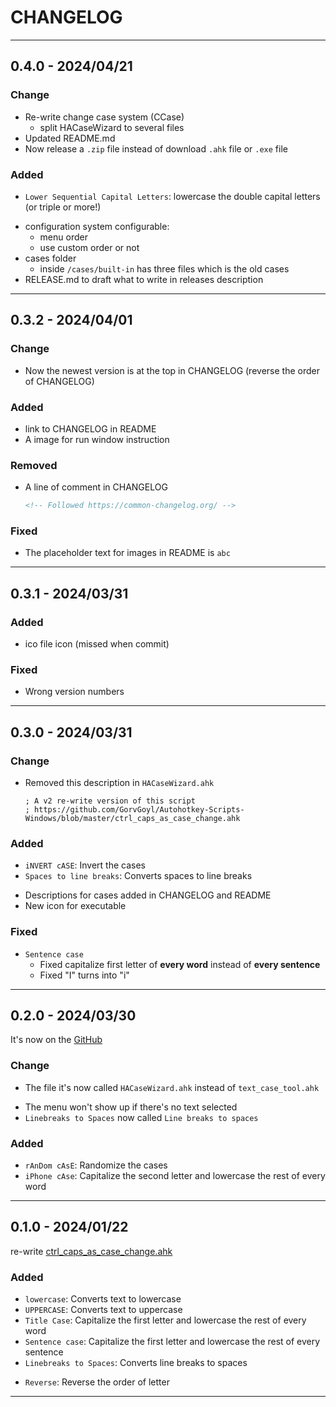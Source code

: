 <!-- CHANGELOG.md -->

# CHANGELOG

---

## 0.4.0 - 2024/04/21

### Change
- Re-write change case system (CCase)
  - split HACaseWizard to several files
- Updated README.md
- Now release a `.zip` file instead of download `.ahk` file or `.exe` file

### Added
+ `Lower Sequential Capital Letters`: lowercase the double capital letters (or triple or more!)

- configuration system
  configurable:
  - menu order
  - use custom order or not
- cases folder
  - inside `/cases/built-in` has three files which is the old cases
- RELEASE.md to draft what to write in releases description

---

## 0.3.2 - 2024/04/01

### Change
- Now the newest version is at the top in CHANGELOG
  (reverse the order of CHANGELOG)

### Added
- link to CHANGELOG in README
- A image for run window instruction

### Removed
- A line of comment in CHANGELOG
  ```html
  <!-- Followed https://common-changelog.org/ -->
  ```

### Fixed
- The placeholder text for images in README is `abc`

---

## 0.3.1 - 2024/03/31

### Added
- ico file icon (missed when commit)

### Fixed
- Wrong version numbers

---

## 0.3.0 - 2024/03/31

### Change
+ Removed this description in `HACaseWizard.ahk`
  ```ahk
  ; A v2 re-write version of this script
  ; https://github.com/GorvGoyl/Autohotkey-Scripts-Windows/blob/master/ctrl_caps_as_case_change.ahk
  ```

### Added
- `iNVERT cASE`: Invert the cases
- `Spaces to line breaks`: Converts spaces to line breaks

+ Descriptions for cases added in CHANGELOG and README
+ New icon for executable


### Fixed
- `Sentence case`
  - Fixed capitalize first letter of **every word** instead of **every sentence**
  - Fixed "I" turns into "i"

---

## 0.2.0 - 2024/03/30
It's now on the [GitHub](https://github.com/GhostShadow0316/HACaseWizard)

### Change
+ The file it's now called `HACaseWizard.ahk` instead of `text_case_tool.ahk`

- The menu won't show up if there's no text selected
- `Linebreaks to Spaces` now called `Line breaks to spaces`

### Added
- `rAnDom cAsE`: Randomize the cases
- `iPhone cAse`: Capitalize the second letter and lowercase the rest of every word

---

## 0.1.0 - 2024/01/22

re-write [ctrl_caps_as_case_change.ahk](https://github.com/GorvGoyl/Autohotkey-Scripts-Windows/blob/master/ctrl_caps_as_case_change.ahk)

### Added
- `lowercase`: Converts text to lowercase
- `UPPERCASE`: Converts text to uppercase
- `Title Case`: Capitalize the first letter and lowercase the rest of every word
- `Sentence case`: Capitalize the first letter and lowercase the rest of every sentence
- `Linebreaks to Spaces`: Converts line breaks to spaces

+ `Reverse`: Reverse the order of letter

---

